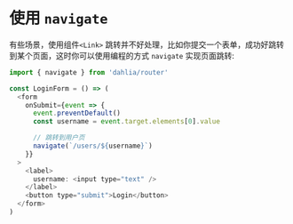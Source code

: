 # 使用 `navigate`

有些场景，使用组件`<Link>` 跳转并不好处理，比如你提交一个表单，成功好跳转到某个页面，这时你可以使用编程的方式 `navigate` 实现页面跳转:

```js
import { navigate } from 'dahlia/router'

const LoginForm = () => (
  <form
    onSubmit={event => {
      event.preventDefault()
      const username = event.target.elements[0].value

      // 跳转到用户页
      navigate(`/users/${username}`)
    }}
  >
    <label>
      username: <input type="text" />
    </label>
    <button type="submit">Login</button>
  </form>
)
```
